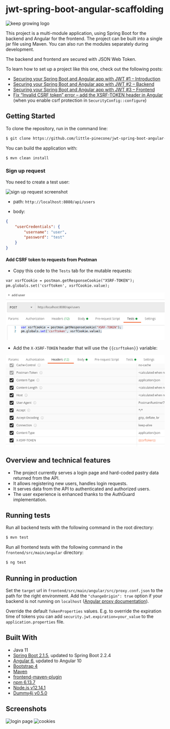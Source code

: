 # jwt-spring-boot-angular-scaffolding

![keep growing logo](readme-images/logo_250x60.png)

This project is a multi-module application, using Spring Boot for the backend and Angular for the frontend. The project can be built into a single jar file using Maven. You can also run the modules separately during development.

The backend and frontend are secured with JSON Web Token.

To learn how to set up a project like this one, check out the following posts:

* [Securing your Spring Boot and Angular app with JWT #1 – Introduction](https://keepgrowing.in/java/springboot/securing-your-spring-boot-and-angular-app-with-jwt-1-introduction/)
* [Securing your Spring Boot and Angular app with JWT #2 – Backend](https://keepgrowing.in/java/springboot/securing-your-spring-boot-and-angular-app-with-jwt-2-backend/)
* [Securing your Spring Boot and Angular app with JWT #3 – Frontend](https://keepgrowing.in/angular/securing-your-spring-boot-and-angular-app-with-jwt-3-frontend/)
* [Fix “Invalid CSRF token” error – add the XSRF-TOKEN header in Angular](https://keepgrowing.in/angular/fix-invalid-csrf-token-error-add-the-xsrf-token-header-in-angular/) (when you enable csrf protection in `SecurityConfig::configure`)

## Getting Started

To clone the repository, run in the command line:
```bash
$ git clone https://github.com/little-pinecone/jwt-spring-boot-angular-scaffolding.git
```

You can build the application with:
```bash
$ mvn clean install
```

### Sign up request

You need to create a test user:

![sign up request screenshot](readme-images/postman-sign-up-request.png)

* path: ```http://localhost:8080/api/users```

* body:

```json
{
    "userCredentials": {
        "username": "user",
        "password": "test"
    }
}
```

#### Add CSRF token to requests from Postman

* Copy this code to the `Tests` tab for the mutable requests:

```
var xsrfCookie = postman.getResponseCookie("XSRF-TOKEN");
pm.globals.set('csrftoken', xsrfCookie.value);
```

![add csrf to postman screenshot](readme-images/postman-tests-with-csrf.png)

* Add the `X-XSRF-TOKEN` header that will use the `{{csrftoken}}` variable:

![add csrf to postman screenshot](readme-images/postman-add-header.png)

## Overview and technical features

* The project currently serves a login page and hard-coded pastry data returned from the API.
* It allows registering new users, handles login requests.
* It serves data from the API to authenticated and authorized users.
* The user experience is enhanced thanks to the AuthGuard implementation.

## Running tests

Run all backend tests with the following command in the root directory:
```bash
$ mvn test
```
Run all frontend tests with the following command in the `frontend/src/main/angular` directory:
```bash
$ ng test
```

## Running in production

Set the `target` url in `frontend/src/main/angular/src/proxy.conf.json` to the path for the right environment.
Add the `"changeOrigin": true` option if your backend is not running on `localhost` ([Angular proxy documentation](https://angular.io/guide/build#proxying-to-a-backend-server)). 

Override the default `TokenProperties` values. E.g. to override the expiration time of tokens you can add `security.jwt.expiration=your_value` to the `application.properties` file.

## Built With

* Java 11
* [Spring Boot 2.1.5](https://start.spring.io/), updated to Spring Boot 2.2.4 
* [Angular 6](https://angular.io/), updated to Angular 10
* [Bootstrap 4](https://getbootstrap.com/)
* [Maven](https://maven.apache.org/)
* [frontend-maven-plugin](https://github.com/eirslett/frontend-maven-plugin)
* [npm 6.13.7](https://github.com/npm/cli)
* [Node.js v12.14.1](https://nodejs.org/dist/latest-v10.x/docs/api/)
* [Dummy4j v0.5.0](https://daniel-frak.github.io/dummy4j/)

## Screenshots

![login page](readme-images/login-page-screenshot.png)
![cookies](readme-images/cookie-dispenser-screenshot.png)